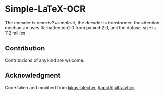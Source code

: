 # Simple-LaTeX-OCR
The encoder is resnetv2+simplevit, the decoder is transformer, the attention mechanism uses flashattention2.0 from pytorch2.0, and the dataset size is 112 million
## Contribution
Contributions of any kind are welcome.

## Acknowledgment
Code taken and modified from [lukas-blecher](https://github.com/lukas-blecher/LaTeX-OCR), [RapidAI](https://github.com/RapidAI/RapidLaTeXOCR),[ultralytics](https://github.com/ultralytics/ultralytics)
